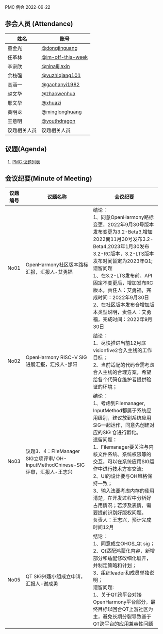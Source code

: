 PMC 例会 2022-09-22

## 参会人员 (Attendance)

| 姓名     | 账号                                       |
| ------ | ---------------------------------------- |
| 董金光    | [@dongjinguang](https://gitee.com/dongjinguang) |
| 任革林    | [@im-off-this-week](https://gitee.com/im-off-this-week) |
| 李家欣    | [@ninalijiaxin](https://gitee.com/ninalijiaxin) |
| 余枝强    | [@yuzhiqiang101](https://gitee.com/yuzhiqiang101) |
| 高涵一    | [@gaohanyi1982](https://gitee.com/gaohanyi1982) |
| 赵文华    | [@zhaowenhua](https://gitee.com/shidi_snow) |
| 邢文华    | [@xhuazi](https://gitee.com/xhuazi)      |
| 黄明龙    | [@minglonghuang](https://gitee.com/minglonghuang) |
| 王意明    | [@youthdragon](https://gitee.com/youthdragon) |
| 议题相关人员 | 议题相关人员                                   |

## 议题(Agenda)

1. [PMC 议题列表](https://docs.qingque.cn/s/home/eZQB8yRFQfEFeAxk_6JKZEE0q?identityId=1tbICPd8j3s)

## 会议纪要(Minute of Meeting)

| 议题编号 | 议题名称                         | 会议纪要                                     |
| ---- | ---------------------------- |---------------------------------------- |
| No01 | OpenHarmony社区版本路标汇报，汇报人-艾勇福 | 结论：<br> 1、同意OpenHarmony路标变更，2022年9月30号版本发布变更为3.2-Beta3,增加2022南11月30号发布3.2-Beta4,2023年1月30发布3.2-RC版本，3.2-LTS版本发布时间暂定为2023年Q1; <br> 遗留问题 <br> 1、在3.2-LTS发布前，API固定不变更后，增加发布RC版本，责任人：艾勇福，完成时间：2022年9月30日 <br> 2、在社区版本发布仓增加版本类型说明，责任人：艾勇福，完成时间：2022年9月30日 |
| No02 | OpenHarmony RISC-V SIG进展汇报，汇报人-邰阳 | 结论：<br> 1、尽快推进当前12月底visionfive2合入主线的工作目标；<br> 2、当前适配的代码仓需考虑合入主线的合理方案，希望给各个代码仓维护者提供验证的环境； |
| No03 | 议题3、4：FileManager SIG立项评审/ OH-InputMethodChinese-SIG评审，汇报人-王志兴| 结论：<br> 1、考虑到Filemanager, InputMethod都属于系统应用级别，建议放到系统应用SIG一起运作，同意先创建对应的SIG 仓进行孵化。<br> 遗留问题： <br> 1、Filemanager要关注与内核文件系统、系统权限等的交互，可以在系统应用SIG运作中进行技术方案交流; <br> 2、UI的设计要与OH风格保持一致； <br> 3、输入法要考虑内存的使用清楚，在开发过程中分析好占用情况；若涉及表情，需要提前识别好版权问题。 <br> 负责人：王志兴，预计完成时间12月 |
| No05 | QT SIG兴趣小组成立申请，汇报人-谢成勇 | 结论： <br> 1、同意成立OHOS_Qt sig； <br> 2、Qt适配鸿蒙化内容，新增部分和适配修改细化展开，并制定策略和计划； <br> 3、组织leader和成员单独说明； <br> 遗留问题: <br> 1、关于QT跨平台对接OpenHarmony平台部分，最终目标以回合QT上游社区为主，避免长期分裂导致基于QT跨平台的应用兼容性问题 |
